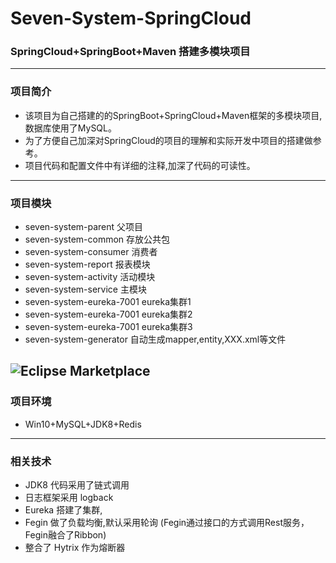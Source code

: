 # Seven-System-SpringCloud
###  SpringCloud+SpringBoot+Maven 搭建多模块项目 

***
### 项目简介
-   该项目为自己搭建的的SpringBoot+SpringCloud+Maven框架的多模块项目,数据库使用了MySQL。
-   为了方便自己加深对SpringCloud的项目的理解和实际开发中项目的搭建做参考。
-   项目代码和配置文件中有详细的注释,加深了代码的可读性。
    
---

### 项目模块
-   seven-system-parent 父项目
-   seven-system-common 存放公共包
-   seven-system-consumer 消费者
-   seven-system-report 报表模块
-   seven-system-activity 活动模块
-   seven-system-service 主模块
-   seven-system-eureka-7001 eureka集群1
-   seven-system-eureka-7001 eureka集群2
-   seven-system-eureka-7001 eureka集群3
-   seven-system-generator 自动生成mapper,entity,XXX.xml等文件

![Eclipse Marketplace](https://img.shields.io/eclipse-marketplace/dt/6.svg)
---
### 项目环境
-   Win10+MySQL+JDK8+Redis

---

### 相关技术
- JDK8 代码采用了链式调用 
- 日志框架采用 logback
- Eureka 搭建了集群,
- Fegin 做了负载均衡,默认采用轮询 (Fegin通过接口的方式调用Rest服务，Fegin融合了Ribbon)
- 整合了 Hytrix 作为熔断器


